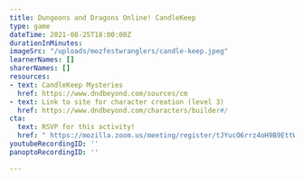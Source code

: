 ```yaml
---
title: Dungeons and Dragons Online! CandleKeep
type: game
dateTime: 2021-08-25T18:00:00Z
durationInMinutes: 
imageSrc: "/uploads/mozfestwranglers/candle-keep.jpeg"
learnerNames: []
sharerNames: []
resources:
- text: CandleKeep Mysteries
  href: https://www.dndbeyond.com/sources/cm
- text: Link to site for character creation (level 3)
  href: https://www.dndbeyond.com/characters/builder#/
cta:
  text: RSVP for this activity!
  href: " https://mozilla.zoom.us/meeting/register/tJYucO6rrz4oH9B9EttWwKuu7Fq1_vqnJayA"
youtubeRecordingID: ''
panoptoRecordingID: ''

---
```

